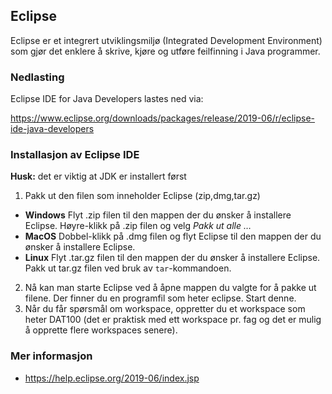 
## Eclipse

Eclipse er et integrert utviklingsmiljø (Integrated Development Environment) som gjør det enklere å skrive, kjøre og utføre feilfinning i Java programmer.

### Nedlasting

Eclipse IDE for Java Developers lastes ned via:

https://www.eclipse.org/downloads/packages/release/2019-06/r/eclipse-ide-java-developers

### Installasjon av Eclipse IDE

**Husk:** det er viktig at JDK er installert først

1.	Pakk ut den filen som inneholder Eclipse (zip,dmg,tar.gz)
   - **Windows** Flyt .zip filen til den mappen der du ønsker å installere Eclipse. Høyre-klikk på .zip filen og velg *Pakk ut alle …*
   - **MacOS** Dobbel-klikk på .dmg filen og flyt Eclipse til den mappen der du ønsker å installere Eclipse.
   - **Linux** Flyt .tar.gz filen til den mappen der du ønsker å installere Eclipse. Pakk ut tar.gz filen ved bruk av `tar`-kommandoen.
2.	Nå kan man starte Eclipse ved å åpne mappen du valgte for å pakke ut filene. Der finner du en programfil som heter eclipse. Start denne.
3.	Når du får spørsmål om workspace, oppretter du et workspace som heter DAT100 (det er praktisk med ett workspace pr. fag og det er mulig å opprette flere workspaces senere).

### Mer informasjon

- https://help.eclipse.org/2019-06/index.jsp
